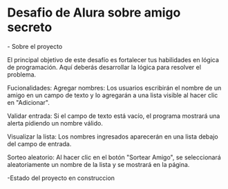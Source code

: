 <h1> Desafio de Alura sobre amigo secreto </h1>
- Sobre el proyecto



El principal objetivo de este desafío es fortalecer tus habilidades en lógica de programación. Aquí deberás desarrollar la lógica para resolver el problema.

Fucionalidades:
Agregar nombres: Los usuarios escribirán el nombre de un amigo en un campo de texto y lo agregarán a una lista visible al hacer clic en "Adicionar".

Validar entrada: Si el campo de texto está vacío, el programa mostrará una alerta pidiendo un nombre válido.

Visualizar la lista: Los nombres ingresados aparecerán en una lista debajo del campo de entrada.

Sorteo aleatorio: Al hacer clic en el botón "Sortear Amigo", se seleccionará aleatoriamente un nombre de la lista y se mostrará en la página.

-Estado del proyecto en construccion
